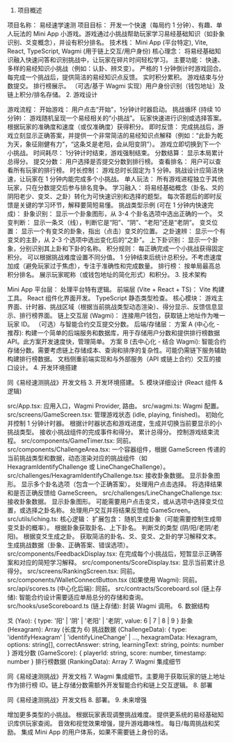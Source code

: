 1. 项目概述

项目名称： 易经速学速测
项目目标： 开发一个快速（每局约 1 分钟）、有趣、单人玩法的 Mini App 小游戏。游戏通过小挑战帮助玩家学习易经基础知识（如卦象识别、爻变概念），并设有积分排名。
技术栈： Mini App (平台特定), Vite, React, TypeScript, Wagmi (用于链上交互/用户身份)
核心理念： 将易经基础知识融入快速问答和识别挑战中，让玩家在碎片时间轻松学习。
主要功能：
快速、多样的易经知识小挑战（例如：认卦、辨爻变）。
严格的 1 分钟倒计时游戏回合。
每完成一个挑战后，提供简洁的易经知识点反馈。
实时积分累积。
游戏结束与分数提交。
排行榜展示。 
（可选/基于 Wagmi 实现）用户身份识别（钱包地址）及链上积分/排名存储。
2. 游戏设计

游戏流程：
开始游戏： 用户点击“开始”，1分钟计时器启动。
挑战循环 (持续 10分钟)：
游戏随机呈现一个易经相关的“小挑战”。
玩家快速进行识别或选择答案。
根据玩家的准确度和速度（或仅准确度）获得积分。
即时反馈： 完成挑战后，游戏立刻显示正确答案，并提供一个非常简洁的易经知识点解释（例如：“此卦为乾为天，象征刚健有力”，“这条爻是老阳，会从阳变阴”）。
游戏立即切换到下一个小挑战。
时间耗尽： 1分钟计时结束，游戏强制结束。
分数结算： 显示本局累计总得分。
提交分数： 用户选择是否提交分数到排行榜。
查看排名： 用户可以查看所有玩家的排行榜。
时长控制： 游戏总时长固定为 1 分钟。挑战设计应简洁快速，让玩家在 1 分钟内能完成多个小挑战。
单人玩法： 所有游戏进程独立于其他玩家，只在分数提交后参与排名竞争。
学习融入：
将易经基础概念（卦名、爻的阴阳老少、变爻、之卦）转化为可快速识别和选择的题型。
每次答题后的即时反馈是关键的学习环节，解释要简短易懂。
挑战类型示例 (可在 1 分钟内快速完成)：
卦象识别： 显示一个卦象图形，从 3-4 个卦名选项中选出正确的一个。
爻变判断： 显示一条爻（线），判断它是“阳”、“阴”、“老阳”还是“老阴”。
变爻位置： 显示一个有变爻的卦象，指出（点击）变爻的位置。
之卦速辨： 显示一个有变爻的主卦，从 2-3 个选项中选出变化后的“之卦”。
上下卦识别： 显示一个卦象，分别识别其上卦和下卦的名称。
积分规则：
每正确完成一个小挑战获得固定积分。
可以根据挑战难度设置不同分值。
1 分钟结束后统计总积分。不考虑速度加成（避免玩家过于焦虑），专注于准确性和完成数量。
排行榜：
按单局最高总积分排名。
展示玩家昵称（或钱包地址的简化形式）和积分。
3. 技术架构

Mini App 平台层： 处理平台特有逻辑。
前端层 (Vite + React + TS)：
Vite 构建工具。
React 组件化界面开发。
TypeScript 静态类型检查。
核心模块： 游戏主界面、计时器、挑战区域（根据当前挑战类型动态渲染）、得分显示、反馈信息显示、排行榜界面。
链上交互层 (Wagmi)：
连接用户钱包，获取链上地址作为唯一玩家 ID。
（可选）与智能合约交互提交分数。
后端/存储层：
方案 A (中心化 - 推荐): 构建一个简单的后端服务和数据库，用于存储用户分数和提供排行榜数据 API。此方案开发速度快，管理简单。
方案 B (去中心化 - 结合 Wagmi): 智能合约存储分数。需要考虑链上存储成本、查询和排序的复杂性。可能仍需链下服务辅助构建排行榜数据。
文档侧重前端实现和与外部服务（API 或链上合约）交互的接口设计。
4. 开发环境搭建

同《易经速测挑战》开发文档 3. 开发环境搭建。
5. 模块详细设计 (React 组件 & 逻辑)

src/App.tsx: 应用入口，Wagmi Provider, 路由。
src/wagmi.ts: Wagmi 配置。
src/screens/GameScreen.tsx:
管理游戏状态 (idle, playing, finished)。
初始化并控制 1 分钟计时器。
根据计时器状态和游戏进度，生成并切换当前要显示的小挑战类型。
接收小挑战组件的完成事件和得分。
累计总得分。
控制游戏结束流程。
src/components/GameTimer.tsx: 同前。
src/components/ChallengeArea.tsx: 一个容器组件，根据 GameScreen 传递的当前挑战类型和数据，动态渲染对应的挑战组件（如 HexagramIdentifyChallenge 或 LineChangeChallenge）。
src/challenges/HexagramIdentifyChallenge.tsx:
接收卦象数据。
显示卦象图形。
显示多个卦名选项（包含一个正确答案）。
处理用户点击选择。
将选择结果和是否正确反馈给 GameScreen。
src/challenges/LineChangeChallenge.tsx:
接收卦象数据。
显示卦象图形。
可能需要用户点击变爻，或从选项中选择变爻位置，或选择之卦名称。
处理用户交互并将结果反馈给 GameScreen。
src/utils/iching.ts:
核心逻辑： 扩展包含：
随机生成卦象（可能需要控制生成带变爻卦的概率）。
根据卦象获取卦名、上下卦名。
判断爻的类型 (阴/阳/老阴/老阳)。
根据变爻生成之卦。
获取简洁的卦名、爻、变爻、之卦的学习解释文本。
生成挑战数据（卦象、正确答案、错误选项）。
src/components/FeedbackDisplay.tsx:
在完成每个小挑战后，短暂显示正确答案和对应的简短学习解释。
src/components/ScoreDisplay.tsx: 显示当前累计总得分。
src/screens/RankingScreen.tsx: 同前。
src/components/WalletConnectButton.tsx (如果使用 Wagmi): 同前。
src/api/scores.ts (中心化后端): 同前。
src/contracts/Scoreboard.sol (链上存储): 智能合约设计需要适应单局总分的存储和查询。
src/hooks/useScoreboard.ts (链上存储): 封装 Wagmi 调用。
6. 数据结构

爻 (Yao): { type: '阳' | '阴' | '老阳' | '老阴', value: 6 | 7 | 8 | 9 }
卦象 (Hexagram): Array<Yao> (长度为 6)
挑战数据 (ChallengeData): { type: 'identifyHexagram' | 'identifyLineChange' | ..., hexagramData: Hexagram, options: string[], correctAnswer: string, learningText: string, points: number }
游戏分数 (GameScore): { playerId: string, score: number, timestamp: number }
排行榜数据 (RankingData): Array<GameScore>
7. Wagmi 集成细节

同《易经速测挑战》开发文档 7. Wagmi 集成细节。主要用于获取玩家的链上地址作为排行榜 ID。链上存储分数需额外开发智能合约和链上交互逻辑。
8. 部署

同《易经速测挑战》开发文档 8. 部署。
9. 未来增强

增加更多类型的小挑战。
根据玩家表现调整挑战难度。
提供更系统的易经基础知识库供玩家查阅。
音效和视觉效果增强，提升游戏趣味性。
每日/每周挑战和奖励。
集成 Mini App 的用户体系，如果不需要链上身份的话。
